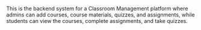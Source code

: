 This is the backend system for a Classroom Management platform where admins can add courses, course materials, quizzes, and assignments, while students can view the courses, complete assignments, and take quizzes.